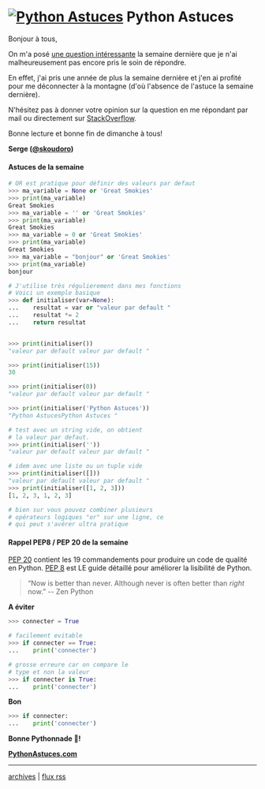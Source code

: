 <!--title: Initialization d'une variable avec "OR" -->
# [![Python Astuces](https://pythonastuces.com/images/python-logo.jpeg)](https://pythonastuces.com) Python Astuces

Bonjour à tous,

On m'a posé [une question intéressante](https://stackoverflow.com/questions/62425728/fastest-way-to-fill-a-2d-ndarray-like-an-histogram?fbclid=IwAR2boyAzpEYwAf0Q0ItXjYL7A-FDm-TQBWtE7nkVzw0GRQ3dZpK4NJeuPgo) la semaine dernière que je n'ai malheureusement pas encore pris le soin de répondre.

En effet, j'ai pris une année de plus la semaine dernière et j'en ai profité pour me déconnecter à la montagne (d'où l'absence de l'astuce la semaine dernière).

N'hésitez pas à donner votre opinion sur la question en me répondant par mail ou directement sur [StackOverflow](https://stackoverflow.com/questions/62425728/fastest-way-to-fill-a-2d-ndarray-like-an-histogram?fbclid=IwAR2boyAzpEYwAf0Q0ItXjYL7A-FDm-TQBWtE7nkVzw0GRQ3dZpK4NJeuPgo).

Bonne lecture et bonne fin de dimanche à tous!

**Serge ([@skoudoro](https://twitter.com/skoudoro))**


#### Astuces de la semaine

```python
# OR est pratique pour définir des valeurs par defaut
>>> ma_variable = None or 'Great Smokies'
>>> print(ma_variable)
Great Smokies
>>> ma_variable = '' or 'Great Smokies'
>>> print(ma_variable)
Great Smokies
>>> ma_variable = 0 or 'Great Smokies'
>>> print(ma_variable)
Great Smokies
>>> ma_variable = "bonjour" or 'Great Smokies'
>>> print(ma_variable)
bonjour

# J'utilise très régulierement dans mes fonctions
# Voici un exemple basique
>>> def initialiser(var=None):
...    resultat = var or "valeur par default "
...    resultat *= 2
...    return resultat


>>> print(initialiser())
"valeur par default valeur par default "

>>> print(initialiser(15))
30

>>> print(initialiser(0))
"valeur par default valeur par default "

>>> print(initialiser('Python Astuces'))
"Python AstucesPython Astuces "

# test avec un string vide, on obtient
# la valeur par defaut.
>>> print(initialiser(''))
"valeur par default valeur par default "

# idem avec une liste ou un tuple vide
>>> print(initialiser([]))
"valeur par default valeur par default "
>>> print(initialiser([1, 2, 3]))
[1, 2, 3, 1, 2, 3]

# bien sur vous pouvez combiner plusieurs
# opérateurs logiques "or" sur une ligne, ce
# qui peut s'avérer ultra pratique
```

#### Rappel PEP8 / PEP 20 de la semaine

[PEP 20](https://www.python.org/dev/peps/pep-0020/) contient les 19 commandements pour produire un code de qualité en Python. [PEP 8](https://www.python.org/dev/peps/pep-0008/) est LE guide détaillé pour améliorer la lisibilité de Python.

> “Now is better than never. Although never is often better than *right* now.” -- Zen Python

**A éviter**
```python
>>> connecter = True

# facilement evitable
>>> if connecter == True:
...    print('connecter')

# grosse erreure car on compare le
# type et non la valeur
>>> if connecter is True:
...    print('connecter')

```

**Bon**

```python
>>> if connecter:
...    print('connecter')
```

**Bonne Pythonnade  🐍!**

**[PythonAstuces.com](https://pythonastuces.com)**

---

[archives](https://pythonastuces.com/archives.html) | [flux rss](https://pythonastuces.com/rss.xml)
